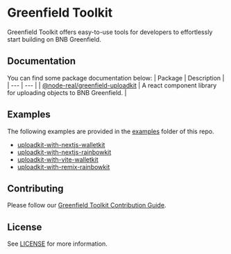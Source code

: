 # Greenfield Toolkit
Greenfield Toolkit offers easy-to-use tools for developers to effortlessly start building on BNB Greenfield.

## Documentation

You can find some package documentation below:
| Package | Description |
| --- | --- |
| [@node-real/greenfield-uploadkit](./packages/uploadkit/README.md) | A react component library for uploading objects to BNB Greenfield. |


## Examples

The following examples are provided in the [examples](./examples/) folder of this repo.

- [uploadkit-with-nextjs-walletkit](./examples/uploadkit-with-nextjs-walletkit/)
- [uploadkit-with-nextjs-rainbowkit](./examples/uploadkit-with-nextjs-rainbowkit/)
- [uploadkit-with-vite-walletkit](./examples/uploadkit-with-vite-walletkit/)
- [uploadkit-with-remix-rainbowkit](./examples/uploadkit-with-remix-rainbowkit/)

## Contributing

Please follow our [Greenfield Toolkit Contribution Guide](./CONTRIBUTING.md).

## License

See [LICENSE](./LICENSE) for more information.
